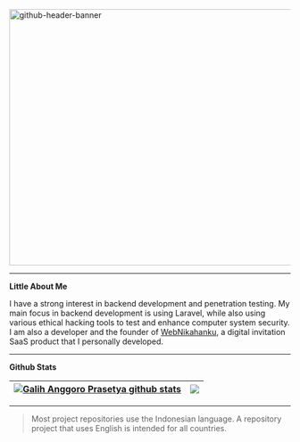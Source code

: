 <img width="1700" height="460" alt="github-header-banner" src="https://github.com/user-attachments/assets/7b229189-6ebe-4a57-866e-495600f4560e" />

<hr/>

**Little About Me**

I have a strong interest in backend development and penetration testing. My main focus in backend development is using Laravel, while also using various ethical hacking tools to test and enhance computer system security. I am also a developer and the founder of <a href="https://webnikahanku.com/">WebNikahanku</a>, a digital invitation SaaS product that I personally developed.

<hr/>

**Github Stats**

| <a href="https://github.com/anuraghazra/github-readme-stats"><img align="center" src="https://github-readme-stats.vercel.app/api?username=galihap76&show_icons=true&bg_color=0000&include_all_commits=true&rank_icon=github" alt="Galih Anggoro Prasetya github stats" /></a> | <a href="https://github.com/anuraghazra/github-readme-stats"><img align="center" src="https://github-readme-stats.vercel.app/api/top-langs/?username=galihap76&langs_count=10&hide_progress=true&hide=batchfile,java,pascal,hack,roff,shell,scss,jupyter%20notebook&layout=compact&bg_color=0000" /></a> |
| ------------- | ------------- |

<hr/>

> Most project repositories use the Indonesian language. A repository project that uses English is intended for all countries.
